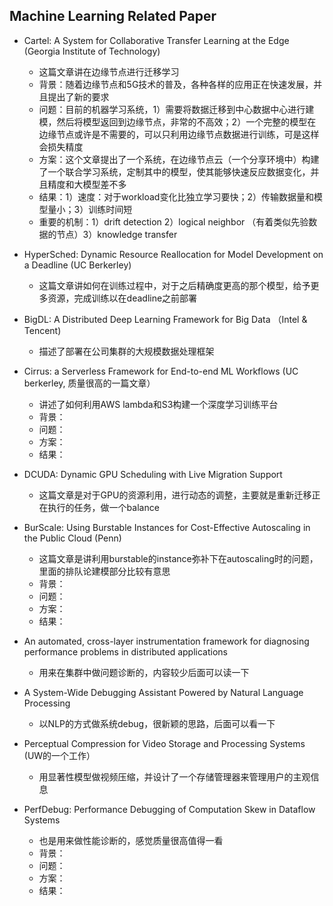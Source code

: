 ## Machine Learning Related Paper

- Cartel: A System for Collaborative Transfer Learning at the Edge (Georgia Institute of Technology)
  - 这篇文章讲在边缘节点进行迁移学习
  - 背景：随着边缘节点和5G技术的普及，各种各样的应用正在快速发展，并且提出了新的要求
  - 问题：目前的机器学习系统，1）需要将数据迁移到中心数据中心进行建模，然后将模型返回到边缘节点，非常的不高效；2）一个完整的模型在边缘节点或许是不需要的，可以只利用边缘节点数据进行训练，可是这样会损失精度
  - 方案：这个文章提出了一个系统，在边缘节点云（一个分享环境中）构建了一个联合学习系统，定制其中的模型，使其能够快速反应数据变化，并且精度和大模型差不多
  - 结果：1）速度：对于workload变化比独立学习要快；2）传输数据量和模型量小；3）训练时间短
  - 重要的机制：1）drift detection 2）logical neighbor （有着类似先验数据的节点）3）knowledge transfer
  
- HyperSched: Dynamic Resource Reallocation for Model Development on a Deadline (UC Berkerley)
  - 这篇文章讲如何在训练过程中，对于之后精确度更高的那个模型，给予更多资源，完成训练以在deadline之前部署
  
- BigDL: A Distributed Deep Learning Framework for Big Data （Intel & Tencent)
  - 描述了部署在公司集群的大规模数据处理框架
  
- Cirrus: a Serverless Framework for End-to-end ML Workflows (UC berkerley, 质量很高的一篇文章）
  - 讲述了如何利用AWS lambda和S3构建一个深度学习训练平台
  - 背景：
  - 问题：
  - 方案：
  - 结果：

- DCUDA: Dynamic GPU Scheduling with Live Migration Support
  - 这篇文章是对于GPU的资源利用，进行动态的调整，主要就是重新迁移正在执行的任务，做一个balance
  
- BurScale: Using Burstable Instances for Cost-Effective Autoscaling in the Public Cloud (Penn)
  - 这篇文章是讲利用burstable的instance弥补下在autoscaling时的问题，里面的排队论建模部分比较有意思
  - 背景：
  - 问题：
  - 方案：
  - 结果：
  
- An automated, cross-layer instrumentation framework for diagnosing performance problems in distributed applications
  - 用来在集群中做问题诊断的，内容较少后面可以读一下
   
 - A System-Wide Debugging Assistant Powered by Natural Language Processing
   - 以NLP的方式做系统debug，很新颖的思路，后面可以看一下
   
 - Perceptual Compression for Video Storage and Processing Systems (UW的一个工作）
   - 用显著性模型做视频压缩，并设计了一个存储管理器来管理用户的主观信息
   
 - PerfDebug: Performance Debugging of Computation Skew in Dataflow Systems
   - 也是用来做性能诊断的，感觉质量很高值得一看
   - 背景：
   - 问题：
   - 方案：
   - 结果：
   
 

   
 
